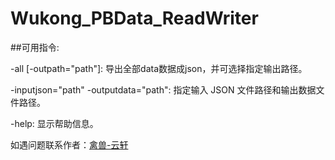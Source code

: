 # Wukong_PBData_ReadWriter

##可用指令:

-all [-outpath="path"]: 导出全部data数据成json，并可选择指定输出路径。

-inputjson="path" -outputdata="path": 指定输入 JSON 文件路径和输出数据文件路径。

-help: 显示帮助信息。

如遇问题联系作者：[禽兽-云轩](https://space.bilibili.com/8729996)
